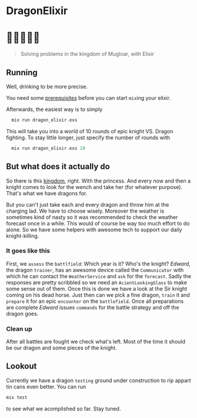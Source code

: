 # DragonElixir

# 👸🏰🤺🔥🐉
> Solving problems in the kingdom of Mugloar, with Elixir

## Running

Well, drinking to be more precise.

You need some [prerequisites](https://elixir-lang.org/install.html) before you can start `mix`ing your elixir.

Afterwards, the easiest way is to simply

```elixir
  mix run dragon_elixir.exs
```
This will take you into a world of 10 rounds of epic knight VS. Dragon fighting.
To stay little longer, just specify the number of rounds with

```elixir
  mix run dragon_elixir.exs 20
```

## But what does it actually do

So there is this [kingdom](http://www.dragonsofmugloar.com/), right. With the princess. And every now and then a knight comes to look for the wench and take her (for whatever purpose). That's what we have dragons for.

But you can't just take each and every dragon and throw him at the charging lad. We have to choose wisely. Moreover the weather is sometimes kind of nasty so it was recommended to check the weather forecast once in a while. This would of course be way too much effort to do alone. So we have some helpers with awesome tech to support our daily knight-killing.

### It goes like this

First, we `assess` the `battlfield`: Which year is it? Who's the knight? _Edward_, the dragon `trainer`, has an awesome device called the `Communicator` with which he can contact the `WeatherService` and `ask` for the `forecast`. Sadly the responses are pretty scribbled so we need an `AcientLookingGlass` to make some sense out of them.
Once this is done we have a look at the Sir knight coming on his dead horse. Just then can we pick a fine dragon, `train` it and `prepare` it for an epic `encounter` on the `battlefield`. Once all preparations are complete _Edward_ issues `commands` for the battle strategy and off the dragon goes.

### Clean up

After all battles are fought we check what's left. Most of the time it should be our dragon and some pieces of the knight.

## Lookout

Currently we have a dragon `testing` ground under construction to rip appart tin cans even better. You can run

```elixir
mix test
```

to see what we acomplished so far.
Stay tuned.
